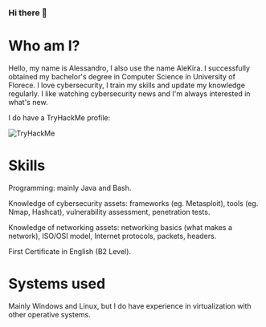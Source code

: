 ### Hi there 👋

<!--
**iAleKira/ialekira** is a ✨ _special_ ✨ repository because its `README.md` (this file) appears on your GitHub profile.

Here are some ideas to get you started:

- 🔭 I’m currently working on ...
- 🌱 I’m currently learning ...
- 👯 I’m looking to collaborate on ...
- 🤔 I’m looking for help with ...
- 💬 Ask me about ...
- 📫 How to reach me: ...
- 😄 Pronouns: ...
- ⚡ Fun fact: ...
-->

# Who am I? 
Hello, my name is Alessandro, I also use the name AleKira. I successfully obtained my bachelor's degree in Computer Science in University of Florece.
I love cybersecurity, I train my skills and update my knowledge regularly. I like watching cybersecurity news and I'm always interested in what's new.

I do have a TryHackMe profile:

<img src="https://tryhackme-badges.s3.amazonaws.com/alekira.png" alt="TryHackMe">

# Skills

Programming: mainly Java and Bash.

Knowledge of cybersecurity assets: frameworks (eg. Metasploit), tools (eg. Nmap, Hashcat), vulnerability assessment, penetration tests.

Knowledge of networking assets: networking basics (what makes a network), ISO/OSI model, Internet protocols, packets, headers.

First Certificate in English (B2 Level).

# Systems used

Mainly Windows and Linux, but I do have experience in virtualization with other operative systems.
